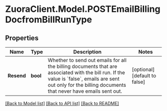 # ZuoraClient.Model.POSTEmailBillingDocfromBillRunType

## Properties

Name | Type | Description | Notes
------------ | ------------- | ------------- | -------------
**Resend** | **bool** | Whether to send out emails for all the billing documents that are associated with the bill run. If the value is &#x60;false&#x60;, emails are sent out only for the billing documents that never have emails sent out.  | [optional] [default to false]

[[Back to Model list]](../README.md#documentation-for-models) [[Back to API list]](../README.md#documentation-for-api-endpoints) [[Back to README]](../README.md)

